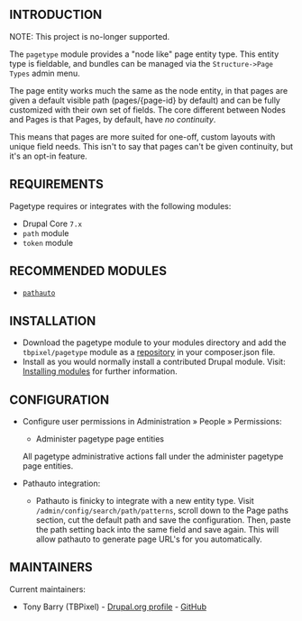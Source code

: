 ## INTRODUCTION

NOTE: This project is no-longer supported.

The `pagetype` module provides a "node like" page entity type. This entity type is fieldable, and bundles can be managed via the `Structure->Page Types` admin menu.

The page entity works much the same as the node entity, in that pages are given a default visible path (pages/{page-id} by default) and can be fully customized with their own set of fields. The core different between Nodes and Pages is that Pages, by default, have *no continuity*.

This means that pages are more suited for one-off, custom layouts with unique field needs. This isn't to say that pages can't be given continuity, but it's an opt-in feature.


## REQUIREMENTS

Pagetype requires or integrates with the following modules:

 - Drupal Core `7.x`
 - `path` module
 - `token` module


## RECOMMENDED MODULES

 - [`pathauto`](https://www.drupal.org/project/pathauto)


## INSTALLATION

 - Download the pagetype module to your modules directory and add the `tbpixel/pagetype` module as a [repository](https://getcomposer.org/doc/05-repositories.md#path) in your composer.json file.
 - Install as you would normally install a contributed Drupal module. Visit:
   [Installing modules](https://drupal.org/documentation/install/modules-themes/modules-7)
   for further information.


## CONFIGURATION

  - Configure user permissions in Administration » People » Permissions:

    - Administer pagetype page entities

     All pagetype administrative actions fall under the administer pagetype page entities.

  - Pathauto integration:

    - Pathauto is finicky to integrate with a new entity type. Visit `/admin/config/search/path/patterns`, scroll down to the Page paths section, cut the default path and save the configuration. Then, paste the path setting back into the same field and save again. This will allow pathauto to generate page URL's for you automatically.



## MAINTAINERS

Current maintainers:

 - Tony Barry (TBPixel) - [Drupal.org profile](https://www.drupal.org/u/tbpixel) - [GitHub](https://github.com/TBPixel)
